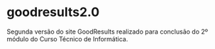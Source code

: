 # goodresults2.0
Segunda versão do site GoodResults realizado para conclusão do 2º módulo do Curso Técnico de Informática.
